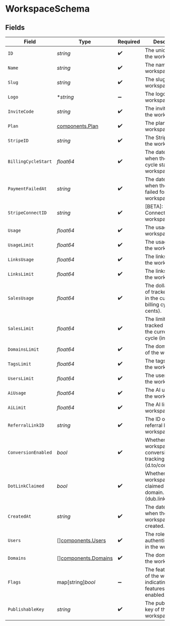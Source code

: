 # WorkspaceSchema


## Fields

| Field                                                                         | Type                                                                          | Required                                                                      | Description                                                                   |
| ----------------------------------------------------------------------------- | ----------------------------------------------------------------------------- | ----------------------------------------------------------------------------- | ----------------------------------------------------------------------------- |
| `ID`                                                                          | *string*                                                                      | :heavy_check_mark:                                                            | The unique ID of the workspace.                                               |
| `Name`                                                                        | *string*                                                                      | :heavy_check_mark:                                                            | The name of the workspace.                                                    |
| `Slug`                                                                        | *string*                                                                      | :heavy_check_mark:                                                            | The slug of the workspace.                                                    |
| `Logo`                                                                        | **string*                                                                     | :heavy_minus_sign:                                                            | The logo of the workspace.                                                    |
| `InviteCode`                                                                  | *string*                                                                      | :heavy_check_mark:                                                            | The invite code of the workspace.                                             |
| `Plan`                                                                        | [components.Plan](../../models/components/plan.md)                            | :heavy_check_mark:                                                            | The plan of the workspace.                                                    |
| `StripeID`                                                                    | *string*                                                                      | :heavy_check_mark:                                                            | The Stripe ID of the workspace.                                               |
| `BillingCycleStart`                                                           | *float64*                                                                     | :heavy_check_mark:                                                            | The date and time when the billing cycle starts for the workspace.            |
| `PaymentFailedAt`                                                             | *string*                                                                      | :heavy_check_mark:                                                            | The date and time when the payment failed for the workspace.                  |
| `StripeConnectID`                                                             | *string*                                                                      | :heavy_check_mark:                                                            | [BETA]: The Stripe Connect ID of the workspace.                               |
| `Usage`                                                                       | *float64*                                                                     | :heavy_check_mark:                                                            | The usage of the workspace.                                                   |
| `UsageLimit`                                                                  | *float64*                                                                     | :heavy_check_mark:                                                            | The usage limit of the workspace.                                             |
| `LinksUsage`                                                                  | *float64*                                                                     | :heavy_check_mark:                                                            | The links usage of the workspace.                                             |
| `LinksLimit`                                                                  | *float64*                                                                     | :heavy_check_mark:                                                            | The links limit of the workspace.                                             |
| `SalesUsage`                                                                  | *float64*                                                                     | :heavy_check_mark:                                                            | The dollar amount of tracked revenue in the current billing cycle (in cents). |
| `SalesLimit`                                                                  | *float64*                                                                     | :heavy_check_mark:                                                            | The limit of tracked revenue in the current billing cycle (in cents).         |
| `DomainsLimit`                                                                | *float64*                                                                     | :heavy_check_mark:                                                            | The domains limit of the workspace.                                           |
| `TagsLimit`                                                                   | *float64*                                                                     | :heavy_check_mark:                                                            | The tags limit of the workspace.                                              |
| `UsersLimit`                                                                  | *float64*                                                                     | :heavy_check_mark:                                                            | The users limit of the workspace.                                             |
| `AiUsage`                                                                     | *float64*                                                                     | :heavy_check_mark:                                                            | The AI usage of the workspace.                                                |
| `AiLimit`                                                                     | *float64*                                                                     | :heavy_check_mark:                                                            | The AI limit of the workspace.                                                |
| `ReferralLinkID`                                                              | *string*                                                                      | :heavy_check_mark:                                                            | The ID of the referral link of the workspace.                                 |
| `ConversionEnabled`                                                           | *bool*                                                                        | :heavy_check_mark:                                                            | Whether the workspace has conversion tracking enabled (d.to/conversions).     |
| `DotLinkClaimed`                                                              | *bool*                                                                        | :heavy_check_mark:                                                            | Whether the workspace has claimed a free .link domain. (dub.link/free)        |
| `CreatedAt`                                                                   | *string*                                                                      | :heavy_check_mark:                                                            | The date and time when the workspace was created.                             |
| `Users`                                                                       | [][components.Users](../../models/components/users.md)                        | :heavy_check_mark:                                                            | The role of the authenticated user in the workspace.                          |
| `Domains`                                                                     | [][components.Domains](../../models/components/domains.md)                    | :heavy_check_mark:                                                            | The domains of the workspace.                                                 |
| `Flags`                                                                       | map[string]*bool*                                                             | :heavy_minus_sign:                                                            | The feature flags of the workspace, indicating which features are enabled.    |
| `PublishableKey`                                                              | *string*                                                                      | :heavy_check_mark:                                                            | The publishable key of the workspace.                                         |